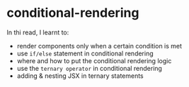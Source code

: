 # conditional-rendering

In thi read, I learnt to: 
- render components only when a certain condition is met
- use `if/else` statement in  conditional rendering
- where and how to put the conditional rendering logic
- use the `ternary operator` in conditional rendering
- adding & nesting JSX in ternary statements